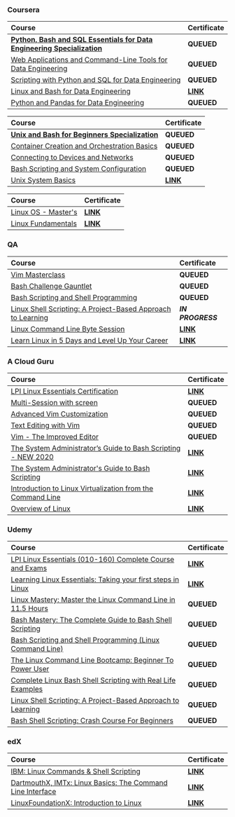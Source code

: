 ### Coursera

| Course | Certificate |
| :----- | :----- |
| [**Python, Bash and SQL Essentials for Data Engineering Specialization**](https://www.coursera.org/specializations/python-bash-sql-data-engineering-duke) | **QUEUED** |
| [Web Applications and Command-Line Tools for Data Engineering](https://www.coursera.org/learn/web-app-command-line-tools-for-data-engineering-duke?specialization=python-bash-sql-data-engineering-duke) | **QUEUED** |
| [Scripting with Python and SQL for Data Engineering](https://www.coursera.org/learn/scripting-with-python-sql-for-data-engineering-duke?specialization=python-bash-sql-data-engineering-duke) | **QUEUED** |
| [Linux and Bash for Data Engineering](https://www.coursera.org/learn/linux-and-bash-for-data-engineering-duke?specialization=python-bash-sql-data-engineering-duke) | [**LINK**](https://storage.googleapis.com/course-certificates/01-01-coursera/python-bash-and-sql-essentials-for-data-engineering-specialization/linux-and-bash-for-data-engineering.pdf) |
| [Python and Pandas for Data Engineering](https://www.coursera.org/learn/python-and-pandas-for-data-engineering-duke?specialization=python-bash-sql-data-engineering-duke) | **QUEUED** |

| Course | Certificate |
| :----- | :----- |
| [**Unix and Bash for Beginners Specialization**](https://www.coursera.org/specializations/unix-and-bash-for-beginners) | **QUEUED** |
| [Container Creation and Orchestration Basics](https://www.coursera.org/learn/codio-container-creation-and-orchestration-basics?specialization=unix-and-bash-for-beginners) | **QUEUED** |
| [Connecting to Devices and Networks](https://www.coursera.org/learn/codio-connecting-to-devices-and-networks?specialization=unix-and-bash-for-beginners) | **QUEUED** |
| [Bash Scripting and System Configuration](https://www.coursera.org/learn/codio-bash-scripting-and-system-configuration?specialization=unix-and-bash-for-beginners) | **QUEUED** |
| [Unix System Basics](https://www.coursera.org/learn/codio-unix-system-basics?specialization=unix-and-bash-for-beginners) | [**LINK**](https://storage.googleapis.com/course-certificates/01-01-coursera/unix-and-bash-for-beginners-specialization/unix-system-basics.pdf) |

| Course | Certificate |
| :----- | :----- |
| [Linux OS - Master's](https://www.coursera.org/learn/illinois-tech-linux-os?specialization=iit-information-technology-and-management) | [**LINK**](https://storage.googleapis.com/course-certificates/01-01-coursera/linux-os-masters.pdf) |
| [Linux Fundamentals](https://www.coursera.org/learn/linux-fundamentals) | [**LINK**](https://storage.googleapis.com/course-certificates/01-01-coursera/linux-fundamentals.pdf) |

### QA

| Course | Certificate |
| :----- | :----- |
| [Vim Masterclass](https://platform.qa.com/learning-paths/vim-masterclass-3024/) | **QUEUED** |
| [Bash Challenge Gauntlet](https://platform.qa.com/learning-paths/bash-challenge-gauntlet-7280/) | **QUEUED** |
| [Bash Scripting and Shell Programming](https://platform.qa.com/learning-paths/bash-scripting-and-shell-programming-3021/) | **QUEUED** |
| [Linux Shell Scripting: A Project-Based Approach to Learning](https://platform.qa.com/learning-paths/linux-shell-scripting-3094/) | **_IN PROGRESS_** |
| [Linux Command Line Byte Session](https://platform.qa.com/learning-paths/linux-command-line-byte-session-273/) | [**LINK**](https://storage.googleapis.com/course-certificates/02-01-cloudacademy/linux-command-line-byte-session.pdf) |
| [Learn Linux in 5 Days and Level Up Your Career](https://platform.qa.com/learning-paths/learn-linux-in-5-days-3022/) | [**LINK**](https://storage.googleapis.com/course-certificates/02-01-cloudacademy/learn-linux-in-5-days-and-level-up-your-career.pdf) |

### A Cloud Guru

| Course | Certificate |
| :----- | :----- |
| [LPI Linux Essentials Certification](https://www.pluralsight.com/cloud-guru/courses/lpi-linux-essentials-certification) | [**LINK**](https://storage.googleapis.com/course-certificates/03-01-acloudguru/lpi-linux-essentials-certification.pdf) |
| [Multi-Session with screen](https://learn.acloud.guru/course/multi-session-with-screen/overview) | **QUEUED** |
| [Advanced Vim Customization](https://learn.acloud.guru/course/f50018e8-35d4-491a-9fca-e380a202ef8e/overview) | **QUEUED** |
| [Text Editing with Vim](https://learn.acloud.guru/course/1e7d70bd-fd79-4310-a0f5-1d135b2548bd/overview) | **QUEUED** |
| [Vim - The Improved Editor](https://learn.acloud.guru/course/85a18eac-0e55-419e-a416-301beed637e6/overview) | **QUEUED** |
| [The System Administrator’s Guide to Bash Scripting - NEW 2020](https://learn.acloud.guru/course/admin-guide-to-bash-scripting/overview) | [**LINK**](https://storage.googleapis.com/course-certificates/03-01-acloudguru/the-system-administrators-guide-to-bash-scripting-new-2020.pdf) |
| [The System Administrator's Guide to Bash Scripting](https://learn.acloud.guru/course/bccc6769-38e7-4a7f-8255-6914b7244caf/overview) | [**LINK**](https://storage.googleapis.com/course-certificates/03-01-acloudguru/the-system-administrators-guide-to-bash-scripting.pdf) |
| [Introduction to Linux Virtualization from the Command Line](https://learn.acloud.guru/course/introduction-to-linux-virtualization-from-the-command-line/dashboard) | [**LINK**](https://storage.googleapis.com/course-certificates/03-01-acloudguru/introduction-to-linux-virtualization-from-the-command-line.pdf) |
| [Overview of Linux](https://learn.acloud.guru/course/overview-of-linux/overview) | [**LINK**](https://storage.googleapis.com/course-certificates/03-01-acloudguru/overview-of-linux.pdf) |

### Udemy

| Course | Certificate |
| :----- | :----- |
| [LPI Linux Essentials (010-160) Complete Course and Exams](https://www.udemy.com/course/linux-essentials-010/) | [**LINK**](https://storage.googleapis.com/course-certificates/04-01-udemy/lpi-linux-essentials-010-160-complete-course-and-exams.pdf) |
| [Learning Linux Essentials: Taking your first steps in Linux](https://www.udemy.com/course/learning-linux-essentials-taking-your-first-steps-in-linux/) | [**LINK**](https://storage.googleapis.com/course-certificates/04-01-udemy/learning-linux-essentials-taking-your-first-steps-in-linux.pdf) |
| [Linux Mastery: Master the Linux Command Line in 11.5 Hours](https://www.udemy.com/course/linux-mastery/) | **QUEUED** |
| [Bash Mastery: The Complete Guide to Bash Shell Scripting](https://www.udemy.com/course/bash-mastery/) | **QUEUED** |
| [Bash Scripting and Shell Programming (Linux Command Line)](https://www.udemy.com/course/bash-scripting/) | **QUEUED** |
| [The Linux Command Line Bootcamp: Beginner To Power User](https://www.udemy.com/course/the-linux-command-line-bootcamp/) | **QUEUED** |
| [Complete Linux Bash Shell Scripting with Real Life Examples](https://www.udemy.com/course/linux-bash-shell-scripting-through-real-life-examples/) | **QUEUED** |
| [Linux Shell Scripting: A Project-Based Approach to Learning](https://www.udemy.com/course/linux-shell-scripting-projects/) | **QUEUED** |
| [Bash Shell Scripting: Crash Course For Beginners](https://www.udemy.com/course/bash-shell-scripting-crash-course-for-beginners/) | **QUEUED** |

### edX

| Course | Certificate |
| :----- | :----- |
| [IBM: Linux Commands & Shell Scripting](https://www.edx.org/learn/linux/ibm-linux-commands-shell-scripting) | [**LINK**](https://storage.googleapis.com/course-certificates/05-01-edx/lx0117en-linux-commands-and-shell-scripting.pdf) |
| [DartmouthX, IMTx: Linux Basics: The Command Line Interface](https://www.edx.org/learn/linux/dartmouth-college-linux-basics-the-command-line-interface) | [**LINK**](https://storage.googleapis.com/course-certificates/05-01-edx/dart_imt_C_06-linux-basics-the-command-line-interface.pdf) |
| [LinuxFoundationX: Introduction to Linux](https://www.edx.org/learn/linux/the-linux-foundation-introduction-to-linux) | [**LINK**](https://storage.googleapis.com/course-certificates/05-01-edx/lfs101x-introduction-to-linux.pdf) |
